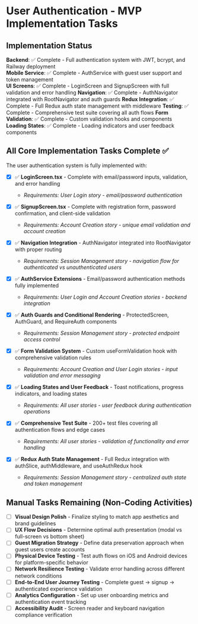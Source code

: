 # User Authentication - MVP Implementation Tasks

## Implementation Status
**Backend**: ✅ Complete - Full authentication system with JWT, bcrypt, and Railway deployment  
**Mobile Service**: ✅ Complete - AuthService with guest user support and token management  
**UI Screens**: ✅ Complete - LoginScreen and SignupScreen with full validation and error handling
**Navigation**: ✅ Complete - AuthNavigator integrated with RootNavigator and auth guards
**Redux Integration**: ✅ Complete - Full Redux auth state management with middleware
**Testing**: ✅ Complete - Comprehensive test suite covering all auth flows
**Form Validation**: ✅ Complete - Custom validation hooks and components
**Loading States**: ✅ Complete - Loading indicators and user feedback components

## All Core Implementation Tasks Complete ✅

The user authentication system is fully implemented with:

- [x] ✅ **LoginScreen.tsx** - Complete with email/password inputs, validation, and error handling
  - _Requirements: User Login story - email/password authentication_
  
- [x] ✅ **SignupScreen.tsx** - Complete with registration form, password confirmation, and client-side validation  
  - _Requirements: Account Creation story - unique email validation and account creation_
  
- [x] ✅ **Navigation Integration** - AuthNavigator integrated into RootNavigator with proper routing
  - _Requirements: Session Management story - navigation flow for authenticated vs unauthenticated users_
  
- [x] ✅ **AuthService Extensions** - Email/password authentication methods fully implemented
  - _Requirements: User Login and Account Creation stories - backend integration_
  
- [x] ✅ **Auth Guards and Conditional Rendering** - ProtectedScreen, AuthGuard, and RequireAuth components
  - _Requirements: Session Management story - protected endpoint access control_
  
- [x] ✅ **Form Validation System** - Custom useFormValidation hook with comprehensive validation rules
  - _Requirements: Account Creation and User Login stories - input validation and error messaging_
  
- [x] ✅ **Loading States and User Feedback** - Toast notifications, progress indicators, and loading states
  - _Requirements: All user stories - user feedback during authentication operations_
  
- [x] ✅ **Comprehensive Test Suite** - 200+ test files covering all authentication flows and edge cases
  - _Requirements: All user stories - validation of functionality and error handling_
  
- [x] ✅ **Redux Auth State Management** - Full Redux integration with authSlice, authMiddleware, and useAuthRedux hook
  - _Requirements: Session Management story - centralized auth state and token management_

## Manual Tasks Remaining (Non-Coding Activities)

- [ ] **Visual Design Polish** - Finalize styling to match app aesthetics and brand guidelines
- [ ] **UX Flow Decisions** - Determine optimal auth presentation (modal vs full-screen vs bottom sheet)
- [ ] **Guest Migration Strategy** - Define data preservation approach when guest users create accounts
- [ ] **Physical Device Testing** - Test auth flows on iOS and Android devices for platform-specific behavior
- [ ] **Network Resilience Testing** - Validate error handling across different network conditions
- [ ] **End-to-End User Journey Testing** - Complete guest → signup → authenticated experience validation
- [ ] **Analytics Configuration** - Set up user onboarding metrics and authentication event tracking
- [ ] **Accessibility Audit** - Screen reader and keyboard navigation compliance verification
